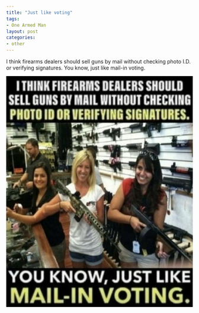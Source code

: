 ```yaml
---
title: "Just like voting"
tags:
- One Armed Man
layout: post
categories:
- other
---
```


I think firearms dealers should sell guns by mail without checking photo I.D. or verifying signatures. You know, just like mail-in voting.

![Just like voting](/assets/img/20221108-just-like-voting.jpg)
